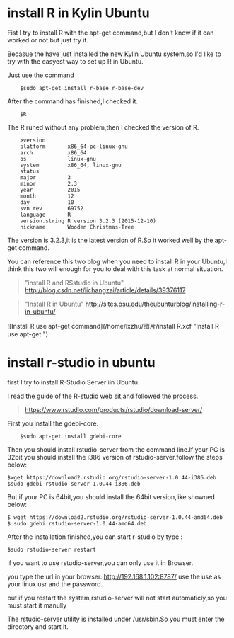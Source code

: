 # install R in Kylin Ubuntu

Fist I try to install R  with the apt-get command,but I don't know if it can worked or not.but just try it.

Becasue the have just installed the new Kylin Ubuntu system,so I'd like to try with the easyest way to set up R in Ubuntu.

Just use the command 

		$sudo apt-get install r-base r-base-dev
		
After the command has finished,I checked it.

		$R

The R runed without any problem,then I checked the version of R.

		>version
		platform       x86_64-pc-linux-gnu         
		arch           x86_64                      
		os             linux-gnu                   
		system         x86_64, linux-gnu           
		status                                     
		major          3                           
		minor          2.3                         
		year           2015                        
		month          12                          
		day            10                          
		svn rev        69752                       
		language       R                           
		version.string R version 3.2.3 (2015-12-10)
		nickname       Wooden Christmas-Tree       

 The version is 3.2.3,it is the latest version of R.So it worked well by the apt-get command.
 
 You can reference this two blog when you need to install R in your Ubuntu,I think this two will enough for you to deal with this task at normal situation.
 
 >"install R and RSstudio in Ubuntu"
 http://blog.csdn.net/lichangzai/article/details/39376117
 
 >"Install R in Ubuntu"
 http://sites.psu.edu/theubunturblog/installing-r-in-ubuntu/
 
 ![Install R use apt-get  command](/home/lxzhu/图片/install R.xcf  "Install R use apt-get ") 
 

# install r-studio in ubuntu
 
 first I try to install R-Studio Server iin Ubuntu.
 
 I read the guide of the R-studio web sit,and followed the process.
 >https://www.rstudio.com/products/rstudio/download-server/
 
First you install the gdebi-core.
 
 		$sudo apt-get install gdebi-core

Then you should install rstudio-server from the command line.If your PC is 32bit you should install the i386 version of rstudio-server,follow the steps below:

    $wget https://download2.rstudio.org/rstudio-server-1.0.44-i386.deb
    $sudo gdebi rstudio-server-1.0.44-i386.deb

But if your PC is 64bit,you should install the 64bit version,like showned below:

    $ wget https://download2.rstudio.org/rstudio-server-1.0.44-amd64.deb
    $ sudo gdebi rstudio-server-1.0.44-amd64.deb

After the installation finished,you can start r-studio by type :

    $sudo rstudio-server restart
		
if you want to use rstudio-server,you can only use it in Browser.

you type the url in your browser.
http://192.168.1.102:8787/
use the use as your linux usr and the password.

but if you restart the system,rstudio-server will not start automaticly,so you must start it manully

The rstudio-server utility is installed under /usr/sbin.So you must enter the directory and start it.
